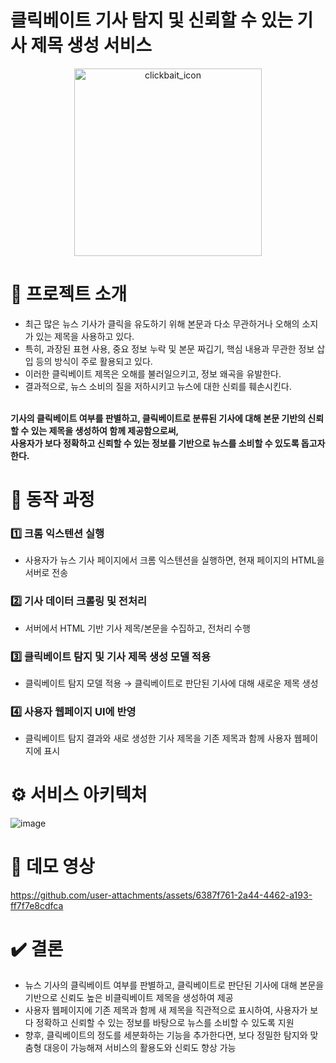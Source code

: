 # 클릭베이트 기사 탐지 및 신뢰할 수 있는 기사 제목 생성 서비스
<p align="center">
  <img src="https://github.com/user-attachments/assets/fa31da3c-f73e-4e66-934d-733759ade9de" alt="clickbait_icon" width="300">
</p>


# 📌 프로젝트 소개
- 최근 많은 뉴스 기사가 클릭을 유도하기 위해 본문과 다소 무관하거나 오해의 소지가 있는 제목을 사용하고 있다.<br>
- 특히, 과장된 표현 사용, 중요 정보 누락 및 본문 짜깁기, 핵심 내용과 무관한 정보 삽입 등의 방식이 주로 활용되고 있다.<br>
- 이러한 클릭베이트 제목은 오해를 불러일으키고, 정보 왜곡을 유발한다.<br>
- 결과적으로, 뉴스 소비의 질을 저하시키고 뉴스에 대한 신뢰를 훼손시킨다.<br>
<br>
<b>기사의 클릭베이트 여부를 판별하고, 클릭베이트로 분류된 기사에 대해 본문 기반의 신뢰할 수 있는 제목을 생성하여 함께 제공함으로써, <br>사용자가 보다 정확하고 신뢰할 수 있는 정보를 기반으로 뉴스를 소비할 수 있도록 돕고자 한다.</b>


# 🔎 동작 과정
### 1️⃣ 크롬 익스텐션 실행
- 사용자가 뉴스 기사 페이지에서 크롬 익스텐션을 실행하면, 현재 페이지의 HTML을 서버로 전송<br>

### 2️⃣ 기사 데이터 크롤링 및 전처리
- 서버에서 HTML 기반 기사 제목/본문을 수집하고, 전처리 수행<br>

### 3️⃣ 클릭베이트 탐지 및 기사 제목 생성 모델 적용
- 클릭베이트 탐지 모델 적용 → 클릭베이트로 판단된 기사에 대해 새로운 제목 생성<br>

### 4️⃣ 사용자 웹페이지 UI에 반영
- 클릭베이트 탐지 결과와 새로 생성한 기사 제목을 기존 제목과 함께 사용자 웹페이지에 표시<br>

# ⚙️ 서비스 아키텍처
![image](https://github.com/user-attachments/assets/8372bcdd-7dd2-43d4-b1ab-31e79a4943fb)


# 🎥 데모 영상
https://github.com/user-attachments/assets/6387f761-2a44-4462-a193-ff7f7e8cdfca



# ✔️ 결론
- 뉴스 기사의 클릭베이트 여부를 판별하고, 클릭베이트로 판단된 기사에 대해 본문을 기반으로 신뢰도 높은 비클릭베이트 제목을 생성하여 제공<br>
- 사용자 웹페이지에 기존 제목과 함께 새 제목을 직관적으로 표시하여, 사용자가 보다 정확하고 신뢰할 수 있는 정보를 바탕으로 뉴스를 소비할 수 있도록 지원<br>
- 향후, 클릭베이트의 정도를 세분화하는 기능을 추가한다면, 보다 정밀한 탐지와 맞춤형 대응이 가능해져 서비스의 활용도와 신뢰도 향상 가능
